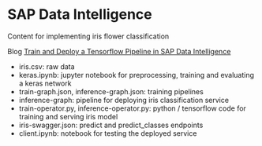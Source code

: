 # SAP Data Intelligence
Content for implementing iris flower classification

Blog [Train and Deploy a Tensorflow Pipeline in SAP Data Intelligence](https://blogs.sap.com/?p=865553&preview=true&preview_id=865553)

* iris.csv: raw data
* keras.ipynb: jupyter notebook for preprocessing, training and evaluating a keras network
* train-graph.json, inference-graph.json: training pipelines
* inference-graph: pipeline for deploying iris classification service
* train-operator.py, inference-operator.py: python / tensorflow code for training and serving iris model
* iris-swagger.json: predict and predict_classes endpoints
* client.ipynb: notebook for testing the deployed service
